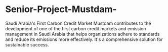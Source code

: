 # Senior-Project-Mustdam-
 Saudi Arabia's First Carbon Credit Market Mustdam contributes to the development of one of the first carbon credit markets and emission management in Saudi Arabia that helps organizations adhere to standards and reduce its emissions more effectively. It's a comprehensive solution for sustainable success.
